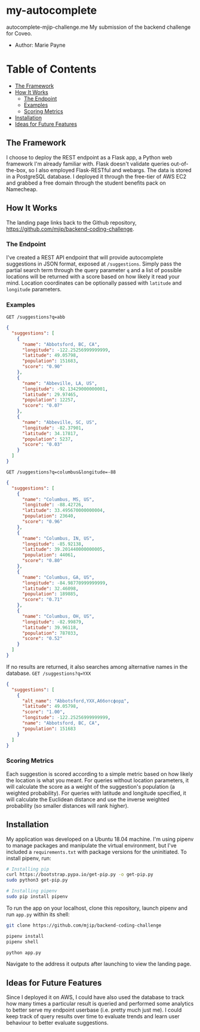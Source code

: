 # my-autocomplete

autocomplete-mjip-challenge.me 
My submission of the backend challenge for Coveo.
- Author: Marie Payne

Table of Contents
=================
* [The Framework](#the-framework)
* [How It Works](#how-it-works)
	* [The Endpoint](#the-endpoint)
	* [Examples](#examples)
	* [Scoring Metrics](#scoring-metrics)
* [Installation](#installation)
* [Ideas for Future Features](#ideas-for-future-features)


## The Framework
I choose to deploy the REST endpoint as a Flask app, a Python web framework I'm already familiar with. Flask doesn't validate queries out-of-the-box, so I also employed Flask-RESTful and webargs. The data is stored in a PostgreSQL database.
I deployed it through the free-tier of AWS EC2 and grabbed a free domain through the student benefits pack on Namecheap.

## How It Works
The landing page links back to the Github repository, https://github.com/mjip/backend-coding-challenge. 

### The Endpoint
I've created a REST API endpoint that will provide autocomplete suggestions in JSON format, exposed at `/suggestions`. 
Simply pass the partial search term through the query parameter `q` and a list of possible locations will be returned with a score based on how likely it read your mind. Location coordinates can be optionally passed with `latitude` and `longitude` parameters. 

### Examples
`GET /suggestions?q=abb`

```JSON
{
  "suggestions": [
    {
      "name": "Abbotsford, BC, CA", 
      "longitude": -122.25256999999999, 
      "latitude": 49.05798, 
      "population": 151683, 
      "score": "0.90"
    }, 
    {
      "name": "Abbeville, LA, US", 
      "longitude": -92.13429000000001, 
      "latitude": 29.97465, 
      "population": 12257, 
      "score": "0.07"
    }, 
    {
      "name": "Abbeville, SC, US", 
      "longitude": -82.37901, 
      "latitude": 34.17817, 
      "population": 5237, 
      "score": "0.03"
    }
  ]
}
```

`GET /suggestions?q=columbus&longitude=-88`

```JSON
{
  "suggestions": [
    {
      "name": "Columbus, MS, US", 
      "longitude": -88.42726, 
      "latitude": 33.495670000000004, 
      "population": 23640, 
      "score": "0.96"
    }, 
    {
      "name": "Columbus, IN, US", 
      "longitude": -85.92138, 
      "latitude": 39.201440000000005, 
      "population": 44061, 
      "score": "0.80"
    }, 
    {
      "name": "Columbus, GA, US", 
      "longitude": -84.98770999999999, 
      "latitude": 32.46098, 
      "population": 189885, 
      "score": "0.71"
    }, 
    {
      "name": "Columbus, OH, US", 
      "longitude": -82.99879, 
      "latitude": 39.96118, 
      "population": 787033, 
      "score": "0.52"
    }
  ]
}
```

If no results are returned, it also searches among alternative names in the database.
`GET /suggestions?q=YXX`

```JSON
{
  "suggestions": [
    {
      "alt_name": "Abbotsford,YXX,Абботсфорд", 
      "latitude": 49.05798, 
      "score": "1.00", 
      "longitude": -122.25256999999999, 
      "name": "Abbotsford, BC, CA", 
      "population": 151683
    }
  ]
}
```

### Scoring Metrics
Each suggestion is scored according to a simple metric based on how likely the location is what you meant. For queries without location parameters, it will calculate the score as a weight of the suggestion's population (a weighted probability). For queries with latitude and longitude specified, it will calculate the Euclidean distance and use the inverse weighted probability (so smaller distances will rank higher). 

## Installation
My application was developed on a Ubuntu 18.04 machine. I'm using pipenv to manage packages and manipulate the virtual environment, but I've included a `requirements.txt` with package versions for the uninitiated.
To install pipenv, run:
```bash
# Installing pip
curl https://bootstrap.pypa.io/get-pip.py -o get-pip.py
sudo python3 get-pip.py

# Installing pipenv
sudo pip install pipenv
```

To run the app on your localhost, clone this repository, launch pipenv and run `app.py` within its shell:
```bash
git clone https://github.com/mjip/backend-coding-challenge

pipenv install
pipenv shell

python app.py
```
Navigate to the address it outputs after launching to view the landing page.

## Ideas for Future Features
Since I deployed it on AWS, I could have also used the database to track how many times a particular result is queried and performed some analytics to better serve my endpoint userbase (i.e. pretty much just me). I could keep track of query results over time to evaluate trends and learn user behaviour to better evaluate suggestions. 
